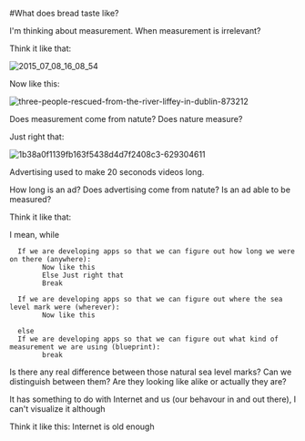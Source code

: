 #What does bread taste like?

I'm thinking about measurement. When measurement is irrelevant?

Think it like that:

![2015_07_08_16_08_54](https://user-images.githubusercontent.com/93409244/184280125-79c88fb0-b26b-4ca3-9032-be9a5cd4d776.jpg)

Now like this:

![three-people-rescued-from-the-river-liffey-in-dublin-873212](https://user-images.githubusercontent.com/93409244/184280209-82d63669-2d9c-4959-a1be-d5bc1e7d7c09.jpg)

Does measurement come from natute? Does nature measure?

Just right that:

![1b38a0f1139fb163f5438d4d7f2408c3-629304611](https://user-images.githubusercontent.com/93409244/184280552-c902d22c-7e5e-4d9d-8436-ff33e93d2a0e.jpg)

Advertising used to make 20 seconods videos long. 

How long is an ad? Does advertising come from natute? Is an ad able to be measured?

Think it like that:

I mean, while 

      If we are developing apps so that we can figure out how long we were on there (anywhere):
            Now like this
            Else Just right that
            Break
      
      If we are developing apps so that we can figure out where the sea level mark were (wherever):
            Now like this
      
      else
      If we are developing apps so that we can figure out what kind of measurement we are using (blueprint):
            break
 
Is there any real difference between those natural sea level marks? Can we distinguish between them? Are they looking like alike or actually they are?

It has something to do with Internet and us (our behavour in and out there), I can't visualize it although

Think it like this: Internet is old enough 
